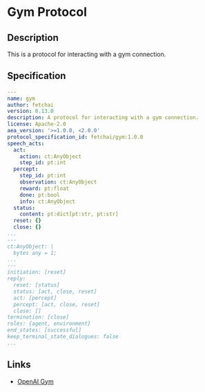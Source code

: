 # Gym Protocol

## Description

This is a protocol for interacting with a gym connection.

## Specification

```yaml
---
name: gym
author: fetchai
version: 0.13.0
description: A protocol for interacting with a gym connection.
license: Apache-2.0
aea_version: '>=1.0.0, <2.0.0'
protocol_specification_id: fetchai/gym:1.0.0
speech_acts:
  act:
    action: ct:AnyObject
    step_id: pt:int
  percept:
    step_id: pt:int
    observation: ct:AnyObject
    reward: pt:float
    done: pt:bool
    info: ct:AnyObject
  status:
    content: pt:dict[pt:str, pt:str]
  reset: {}
  close: {}
...
---
ct:AnyObject: |
  bytes any = 1;
...
---
initiation: [reset]
reply:
  reset: [status]
  status: [act, close, reset]
  act: [percept]
  percept: [act, close, reset]
  close: []
termination: [close]
roles: {agent, environment}
end_states: [successful]
keep_terminal_state_dialogues: false
...
```

## Links

* <a href="https://gym.openai.com" target="_blank">OpenAI Gym</a>
